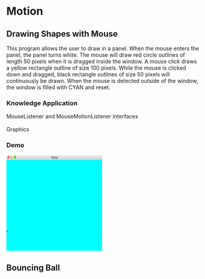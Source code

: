 # Motion

## Drawing Shapes with Mouse
This program allows the user to draw in a panel. When the mouse enters the panel, the panel turns white. The mouse will draw red circle outlines of length 50 pixels when it is dragged inside the window. A mouse click draws a yellow rectangle outline of size 100 pixels. While the mouse is clicked down and dragged, black rectangle outlines of size 50 pixels will continuously be drawn. When the mouse is detected outside of the window, the window is filled with CYAN and reset. 

### Knowledge Application
MouseListener and MouseMotionListener interfaces<br />  
Graphics

### Demo
<img src="/Demo/Drawing.gif" width="250" height="250"/>


## Bouncing Ball

